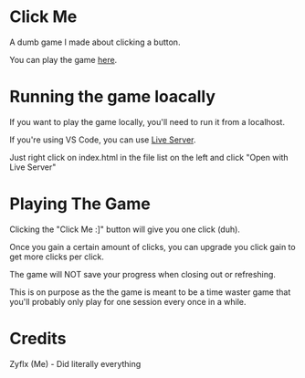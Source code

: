 # Click Me

A dumb game I made about clicking a button.

You can play the game [here](https://zyflx.neocities.org).

# Running the game loacally

If you want to play the game locally, you'll need to run it from a localhost.

If you're using VS Code, you can use [Live Server](https://marketplace.visualstudio.com/items?itemName=ritwickdey.LiveServer).

Just right click on index.html in the file list on the left and click "Open with Live Server"


# Playing The Game

Clicking the "Click Me :]" button will give you one click (duh).

Once you gain a certain amount of clicks, you can upgrade you click gain to get more clicks per click.

The game will NOT save your progress when closing out or refreshing.

This is on purpose as the the game is meant to be a time waster game that you'll probably only play for one session every once in a while.

# Credits

Zyflx (Me) - Did literally everything
